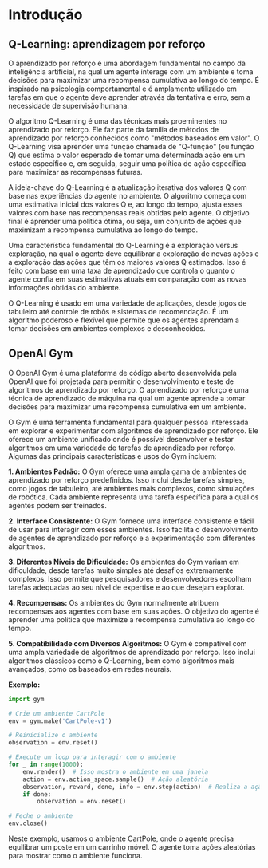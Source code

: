 # Introdução

## Q-Learning: aprendizagem por reforço

O aprendizado por reforço é uma abordagem fundamental no campo da inteligência artificial, na qual um agente interage com um ambiente e toma decisões para maximizar uma recompensa cumulativa ao longo do tempo. É inspirado na psicologia comportamental e é amplamente utilizado em tarefas em que o agente deve aprender através da tentativa e erro, sem a necessidade de supervisão humana.

O algoritmo Q-Learning é uma das técnicas mais proeminentes no aprendizado por reforço. Ele faz parte da família de métodos de aprendizado por reforço conhecidos como "métodos baseados em valor". O Q-Learning visa aprender uma função chamada de "Q-função" (ou função Q) que estima o valor esperado de tomar uma determinada ação em um estado específico e, em seguida, seguir uma política de ação específica para maximizar as recompensas futuras.

A ideia-chave do Q-Learning é a atualização iterativa dos valores Q com base nas experiências do agente no ambiente. O algoritmo começa com uma estimativa inicial dos valores Q e, ao longo do tempo, ajusta esses valores com base nas recompensas reais obtidas pelo agente. O objetivo final é aprender uma política ótima, ou seja, um conjunto de ações que maximizam a recompensa cumulativa ao longo do tempo.

Uma característica fundamental do Q-Learning é a exploração versus exploração, na qual o agente deve equilibrar a exploração de novas ações e a exploração das ações que têm os maiores valores Q estimados. Isso é feito com base em uma taxa de aprendizado que controla o quanto o agente confia em suas estimativas atuais em comparação com as novas informações obtidas do ambiente.

O Q-Learning é usado em uma variedade de aplicações, desde jogos de tabuleiro até controle de robôs e sistemas de recomendação. É um algoritmo poderoso e flexível que permite que os agentes aprendam a tomar decisões em ambientes complexos e desconhecidos.


## OpenAI Gym

O OpenAI Gym é uma plataforma de código aberto desenvolvida pela OpenAI que foi projetada para permitir o desenvolvimento e teste de algoritmos de aprendizado por reforço. O aprendizado por reforço é uma técnica de aprendizado de máquina na qual um agente aprende a tomar decisões para maximizar uma recompensa cumulativa em um ambiente.

O Gym é uma ferramenta fundamental para qualquer pessoa interessada em explorar e experimentar com algoritmos de aprendizado por reforço. Ele oferece um ambiente unificado onde é possível desenvolver e testar algoritmos em uma variedade de tarefas de aprendizado por reforço. Algumas das principais características e usos do Gym incluem:

**1. Ambientes Padrão:** O Gym oferece uma ampla gama de ambientes de aprendizado por reforço predefinidos. Isso inclui desde tarefas simples, como jogos de tabuleiro, até ambientes mais complexos, como simulações de robótica. Cada ambiente representa uma tarefa específica para a qual os agentes podem ser treinados.

**2. Interface Consistente:** O Gym fornece uma interface consistente e fácil de usar para interagir com esses ambientes. Isso facilita o desenvolvimento de agentes de aprendizado por reforço e a experimentação com diferentes algoritmos.

**3. Diferentes Níveis de Dificuldade:** Os ambientes do Gym variam em dificuldade, desde tarefas muito simples até desafios extremamente complexos. Isso permite que pesquisadores e desenvolvedores escolham tarefas adequadas ao seu nível de expertise e ao que desejam explorar.

**4. Recompensas:** Os ambientes do Gym normalmente atribuem recompensas aos agentes com base em suas ações. O objetivo do agente é aprender uma política que maximize a recompensa cumulativa ao longo do tempo.

**5. Compatibilidade com Diversos Algoritmos:** O Gym é compatível com uma ampla variedade de algoritmos de aprendizado por reforço. Isso inclui algoritmos clássicos como o Q-Learning, bem como algoritmos mais avançados, como os baseados em redes neurais.

**Exemplo:**

```python
import gym

# Crie um ambiente CartPole
env = gym.make('CartPole-v1')

# Reinicialize o ambiente
observation = env.reset()

# Execute um loop para interagir com o ambiente
for _ in range(1000):
    env.render()  # Isso mostra o ambiente em uma janela
    action = env.action_space.sample()  # Ação aleatória
    observation, reward, done, info = env.step(action)  # Realiza a ação no ambiente
    if done:
        observation = env.reset()

# Feche o ambiente
env.close()
```

Neste exemplo, usamos o ambiente CartPole, onde o agente precisa equilibrar um poste em um carrinho móvel. O agente toma ações aleatórias para mostrar como o ambiente funciona.
